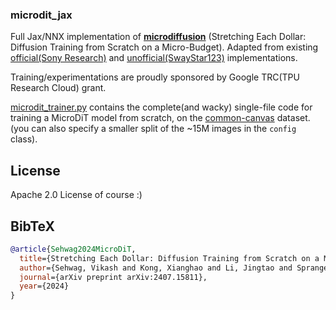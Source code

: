### microdit_jax

Full Jax/NNX implementation of [**microdiffusion**](https://arxiv.org/abs/2407.15811) (Stretching Each Dollar: Diffusion Training from Scratch on a Micro-Budget).
Adapted from existing [official(Sony Research)](https://github.com/SonyResearch/micro_diffusion) and [unofficial(SwayStar123)](https://github.com/SwayStar123/microdiffusion) implementations.

Training/experimentations are proudly sponsored by Google TRC(TPU Research Cloud) grant.

[microdit_trainer.py](microdit_trainer.py) contains the complete(and wacky) single-file code for training a MicroDiT model from scratch,
on the [common-canvas](https://huggingface.co/datasets/SwayStar123/preprocessed_commoncatalog-cc-by) dataset. (you can also specify a smaller split of the ~15M images in the `config` class).

## License
Apache 2.0 License of course :) 

## BibTeX
```bibtex
@article{Sehwag2024MicroDiT,
  title={Stretching Each Dollar: Diffusion Training from Scratch on a Micro-Budget},
  author={Sehwag, Vikash and Kong, Xianghao and Li, Jingtao and Spranger, Michael and Lyu, Lingjuan},
  journal={arXiv preprint arXiv:2407.15811},
  year={2024}
}
```